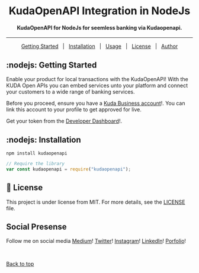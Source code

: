 <h1 align="center">KudaOpenAPI Integration in NodeJs</h1>

<h4 align="center">
	KudaOpenAPI for NodeJs for seemless banking via Kudaopenapi.
</h4>

<hr>

<p align="center">
  <a href="#nodejs-getting-started">Getting Started</a> &#xa0; | &#xa0;
  <a href="#nodejs-installation">Installation</a> &#xa0; | &#xa0;
  <a href="#sparkles-usage">Usage</a> &#xa0; | &#xa0;
  <a href="#memo-license">License</a> &#xa0; | &#xa0;
  <a href="https://github.com/giftbalogun" target="_blank">Author</a>
</p>

## :nodejs: Getting Started

Enable your product for local transactions with the KudaOpenAPI! With the KUDA Open APIs you can embed services unto your platform and connect your customers to a wide range of banking services.

Before you proceed, ensure you have a [Kuda Business account](https://business.kuda.com/)!. You can link this account to your profile to get approved for live. 

Get your token from the [Developer Dashboard](https://developer.kuda.com/)!.


## :nodejs: Installation

```
npm install kudaopenapi
```

```js
// Require the library
var const kudaopenapi = require("kudaopenapi");
```
## :memo: License

This project is under license from MIT. For more details, see the [LICENSE](LICENSE) file.

## Social Presense
Follow me on social media
[Medium](https://medium.com/@giftbalogun)!
[Twitter](https://twitter.com/am_de_one)!
[Instagram](https://www.instagram.com/am_thd_one/)!
[LinkedIn](https://www.linkedin.com/in/gift-balogun-907103160/)!
[Porfolio](https://giftbalogun.name.ng/)!

&#xa0;

<a href="#top">Back to top</a>